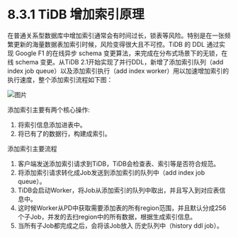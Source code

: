 # 8.3.1 TiDB 增加索引原理

在普通关系型数据库中增加索引通常会有时间过长，锁表等风险。特别是在一张频繁更新的海量数据表加索引时候，风险变得很大且不可控。TiDB 的 DDL 通过实现 Google F1 的在线异步 schema 变更算法，来完成在分布式场景下的无锁，在线 schema 变更。从TiDB 2.1开始实现了并行DDL，新增了添加索引队列（add index job queue）以及添加索引执行（add index worker）用以加速增加索引的执行速度，整个添加索引流程如下图：

![图片](https://uploader.shimo.im/f/gniP9JygA9AG4NHH.png!thumbnail)


添加索引主要有两个核心操作:

  1. 将索引信息添加进表中。 
   2. 将已有了的数据行，构建成索引。

添加索引主要流程

  1. 客户端发送添加索引请求到TiDB，TiDB会检查表、索引等是否符合规范。
   2. 将添加索引请求转化成Job发送到添加索引的队列中（add index job queue）。
   3. TiDB会启动Worker，将Job从添加索引的队列中取出，并且写入到对应表信息中。
   4. 这时候Worker从PD中获取需要添加表的所有region范围，并且默认分成256个子Job，并发的去扫region中的所有数据，根据生成索引信息。
   5. 当所有子Job都完成之后，会将该Job放入 历史队列中（history ddl job）。 
